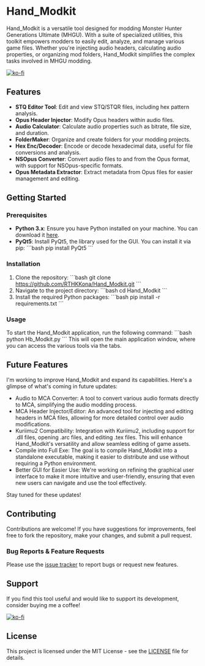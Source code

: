 
# Hand_Modkit

Hand_Modkit is a versatile tool designed for modding Monster Hunter Generations Ultimate (MHGU). With a suite of specialized utilities, this toolkit empowers modders to easily edit, analyze, and manage various game files. Whether you're injecting audio headers, calculating audio properties, or organizing mod folders, Hand_Modkit simplifies the complex tasks involved in MHGU modding.

[![ko-fi](https://ko-fi.com/img/githubbutton_sm.svg)](https://ko-fi.com/L3L711AIP8)

## Features

- **STQ Editor Tool**: Edit and view STQ/STQR files, including hex pattern analysis.
- **Opus Header Injector**: Modify Opus headers within audio files.
- **Audio Calculator**: Calculate audio properties such as bitrate, file size, and duration.
- **FolderMaker**: Organize and create folders for your modding projects.
- **Hex Enc/Decoder**: Encode or decode hexadecimal data, useful for file conversions and analysis.
- **NSOpus Converter**: Convert audio files to and from the Opus format, with support for NSOpus-specific formats.
- **Opus Metadata Extractor**: Extract metadata from Opus files for easier management and editing.

## Getting Started

### Prerequisites

- **Python 3.x**: Ensure you have Python installed on your machine. You can download it [here](https://www.python.org/downloads/).
- **PyQt5**: Install PyQt5, the library used for the GUI. You can install it via pip:
  \`\`\`bash
  pip install PyQt5
  \`\`\`

### Installation

1. Clone the repository:
   \`\`\`bash
   git clone https://github.com/RTHKKona/Hand_Modkit.git
   \`\`\`
2. Navigate to the project directory:
   \`\`\`bash
   cd Hand_Modkit
   \`\`\`
3. Install the required Python packages:
   \`\`\`bash
   pip install -r requirements.txt
   \`\`\`

### Usage

To start the Hand_Modkit application, run the following command:
\`\`\`bash
python Hb_Modkit.py
\`\`\`
This will open the main application window, where you can access the various tools via the tabs.

## Future Features

I'm working to improve Hand_Modkit and expand its capabilities. Here's a glimpse of what's coming in future updates:

- Audio to MCA Converter: A tool to convert various audio formats directly to MCA, simplifying the audio modding process.
- MCA Header Injector/Editor: An advanced tool for injecting and editing headers in MCA files, allowing for more detailed control over audio modifications.
- Kuriimu2 Compatibility: Integration with Kuriimu2, including support for .dll files, opening .arc files, and editing .tex files. This will enhance Hand_Modkit's versatility and allow seamless editing of game assets.
- Compile into Full Exe: The goal is to compile Hand_Modkit into a standalone executable, making it easier to distribute and use without requiring a Python environment.
- Better GUI for Easier Use: We're working on refining the graphical user interface to make it more intuitive and user-friendly, ensuring that even new users can navigate and use the tool effectively.

Stay tuned for these updates!

## Contributing

Contributions are welcome! If you have suggestions for improvements, feel free to fork the repository, make your changes, and submit a pull request.

### Bug Reports & Feature Requests

Please use the [issue tracker](https://github.com/RTHKKona/Hand_Modkit/issues) to report bugs or request new features.

## Support

If you find this tool useful and would like to support its development, consider buying me a coffee!

[![ko-fi](https://ko-fi.com/img/githubbutton_sm.svg)](https://ko-fi.com/L3L711AIP8)

## License

This project is licensed under the MIT License - see the [LICENSE](LICENSE) file for details.
